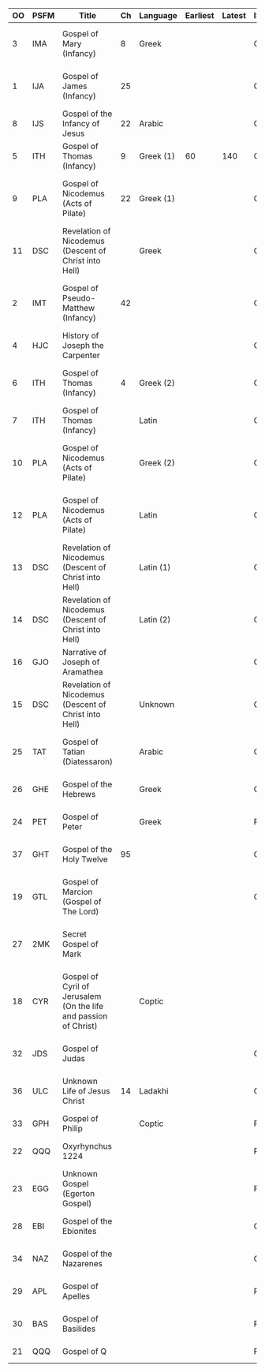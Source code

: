 | OO | PSFM | Title                                                            | Ch | Language  | Earliest | Latest | IS | BC  | Archive                                                                                                 | ANCL                                                                                                    | ANF                                                                                                | FBNT                                                                     | Other                                                                                                                                                                                                 | About                                                                                                                                                                                                                            |
| -- | ---- | ---------------------------------------------------------------- | -- | --------- | -------- | ------ | -- | --- | ------------------------------------------------------------------------------------------------------- | ------------------------------------------------------------------------------------------------------- | -------------------------------------------------------------------------------------------------- | ------------------------------------------------------------------------ | ----------------------------------------------------------------------------------------------------------------------------------------------------------------------------------------------------- | -------------------------------------------------------------------------------------------------------------------------------------------------------------------------------------------------------------------------------- |
| 3  | IMA  | Gospel of Mary (Infancy)                                         | 8  | Greek     |          |        | C  | 1   | [ANT-053](https://archive.org/details/apocryphalgospel00edin/page/53/mode/2up?ref=ol&view=theater)      | [ANCL-16.053](https://archive.org/details/apocryphalgospel00edin/page/53/mode/1up?ref=ol&view=theater)  | [ANF-08.384](https://archive.org/details/antenicenefather08buff/page/n395/mode/2up?view=theater)   | [FBNT-001](https://archive.org/details/suppressedgospel0000unse/page/1)  |                                                                                                                                                                                                       | [About IMA-Gospel of Mary (Infancy)](https://en.wikipedia.org/wiki/Gospel_of_Mary)                                                                                                                                               |
| 1  | IJA  | Gospel of James (Infancy)                                        | 25 |           |          |        | C  | 0.7 | [ANT-006](https://archive.org/details/apocryphalnewtes00newy/page/6/mode/2up?ref=ol&view=theater)       | [ANCL-16.001](https://archive.org/details/apocryphalgospel00edin/page/n32/mode/1up?ref=ol&view=theater) | [ANF-08.361](https://archive.org/details/antenicenefather08buff/page/n372/mode/2up?view=theater)   | [FBNT-008](https://archive.org/details/suppressedgospel0000unse/page/8)  | [ANG-IJA](https://www.academia.edu/37472926/The_Infancy_Gospel_of_James_A_Public_Domain_Translation)                                                                                                  | [About IJA-Gospel of James (Infancy)](https://en.wikipedia.org/wiki/Infancy_Gospel_of_James)                                                                                                                                     |
| 8  | IJS  | Gospel of the Infancy of Jesus                                   | 22 | Arabic    |          |        | C  | 0.7 | [ANT-015](https://archive.org/details/apocryphalnewtes00newy/page/15/mode/2up?ref=ol&view=theater)      | [ANCL-16.100](https://archive.org/details/apocryphalgospel00edin/page/100/mode/2up?ref=ol&view=theater) | [ANF-08.405](https://archive.org/details/antenicenefather08buff/page/n416/mode/2up?view=theater)   | [FBNT-020](https://archive.org/details/suppressedgospel0000unse/page/20) |                                                                                                                                                                                                       |                                                                                                                                                                                                                                  |
| 5  | ITH  | Gospel of Thomas (Infancy)                                       | 9  | Greek (1) | 60       | 140    | C  | 0.7 |                                                                                                         | [ANCL-16.078](https://archive.org/details/apocryphalgospel00edin/page/78/mode/2up?ref=ol&view=theater)  | [ANF-08.395](https://archive.org/details/antenicenefather08buff/page/n406/mode/2up?view=theater)   | [FBNT-040](https://archive.org/details/suppressedgospel0000unse/page/40) | [ANG-ITH](https://www.academia.edu/38052905/The_Infancy_Gospel_of_Thomas_A_Public_Domain_Translation)                                                                                                 |                                                                                                                                                                                                                                  |
| 9  | PLA  | Gospel of Nicodemus (Acts of Pilate)                             | 22 | Greek (1) |          |        | C  | 0.5 | [ANT-033](https://archive.org/details/apocryphalnewtes00newy/page/33/mode/2up?ref=ol&view=theater)      | [ANCL-16.125](https://archive.org/details/apocryphalgospel00edin/page/125/mode/2up?ref=ol&view=theater) | [ANF-08.416](https://archive.org/details/antenicenefather08buff/page/n427/mode/2up?view=theater)   | [FBNT-042](https://archive.org/details/suppressedgospel0000unse/page/42) |                                                                                                                                                                                                       | [About PLA-Gospel of Nicodemus (Acts of Pilate)](https://en.wikipedia.org/wiki/Gospel_of_Nicodemus)                                                                                                                              |
| 11 | DSC  | Revelation of Nicodemus (Descent of Christ into Hell)            |    | Greek     |          |        | C  | 0.5 |                                                                                                         | [ANCL-16.169](https://archive.org/details/apocryphalgospel00edin/page/169/mode/2up?ref=ol&view=theater) | [ANF-08.435](https://archive.org/details/antenicenefather08buff/page/n446/mode/2up?view=theater)   | [FBNT-059](https://archive.org/details/suppressedgospel0000unse/page/59) |                                                                                                                                                                                                       |                                                                                                                                                                                                                                  |
| 2  | IMT  | Gospel of Pseudo-Matthew (Infancy)                               | 42 |           |          |        | C  | 0.5 |                                                                                                         | [ANCL-16.016](https://archive.org/details/apocryphalgospel00edin/page/n47/mode/1up?ref=ol&view=theater) | [ANF-08.368](https://archive.org/details/antenicenefather08buff/page/n379/mode/2up?view=theater)   |                                                                          |                                                                                                                                                                                                       | [About IMT-Gospel of Pseudo-Matthew (Infancy)](https://en.wikipedia.org/wiki/Gospel_of_Pseudo-Matthew)                                                                                                                           |
| 4  | HJC  | History of Joseph the Carpenter                                  |    |           |          |        | C  | 0.3 |                                                                                                         | [ANCL-16.062](https://archive.org/details/apocryphalgospel00edin/page/62/mode/2up?ref=ol&view=theater)  |                                                                                                    |                                                                          |                                                                                                                                                                                                       |                                                                                                                                                                                                                                  |
| 6  | ITH  | Gospel of Thomas (Infancy)                                       | 4  | Greek (2) |          |        | C  | 0.7 | [ANT-031](https://archive.org/details/apocryphalnewtes00newy/page/31/mode/2up?ref=ol&view=theater)      | [ANCL-16.086](https://archive.org/details/apocryphalgospel00edin/page/86/mode/2up?ref=ol&view=theater)  | [ANF-08.398](https://archive.org/details/antenicenefather08buff/page/n409/mode/2up?view=theater)   |                                                                          |                                                                                                                                                                                                       | [About ITH-Gospel of Thomas (Infancy)](https://en.wikipedia.org/wiki/Infancy_Gospel_of_Thomas)                                                                                                                                   |
| 7  | ITH  | Gospel of Thomas (Infancy)                                       |    | Latin     |          |        | C  | 0.7 |                                                                                                         | [ANCL-16.090](https://archive.org/details/apocryphalgospel00edin/page/90/mode/2up?ref=ol&view=theater)  | [ANF-08.400](https://archive.org/details/antenicenefather08buff/page/n411/mode/2up?view=theater)   |                                                                          |                                                                                                                                                                                                       |                                                                                                                                                                                                                                  |
| 10 | PLA  | Gospel of Nicodemus (Acts of Pilate)                             |    | Greek (2) |          |        | C  | 0.3 |                                                                                                         | [ANCL-16.149](https://archive.org/details/apocryphalgospel00edin/page/149/mode/2up?ref=ol&view=theater) | [ANF-08.426](https://archive.org/details/antenicenefather08buff/page/n437/mode/2up?view=theater)   |                                                                          |                                                                                                                                                                                                       | [About PLA-Gospel of Nicodemus (Acts of Pilate)](https://en.wikipedia.org/wiki/Gospel_of_Nicodemus)                                                                                                                              |
| 12 | PLA  | Gospel of Nicodemus (Acts of Pilate)                             |    | Latin     |          |        | C  | 0.3 |                                                                                                         | [ANCL-16.177](https://archive.org/details/apocryphalgospel00edin/page/177/mode/2up?ref=ol&view=theater) | [ANF-08.439](https://archive.org/details/antenicenefather08buff/page/n450/mode/2up?view=theater)   |                                                                          |                                                                                                                                                                                                       | [About PLA-Gospel of Nicodemus (Acts of Pilate)](https://en.wikipedia.org/wiki/Gospel_of_Nicodemus)                                                                                                                              |
| 13 | DSC  | Revelation of Nicodemus (Descent of Christ into Hell)            |    | Latin (1) |          |        | C  | 0.3 |                                                                                                         | [ANCL-16.198](https://archive.org/details/apocryphalgospel00edin/page/198/mode/2up?ref=ol&view=theater) | [ANF-08.448](https://archive.org/details/antenicenefather08buff/page/n459/mode/2up?view=theater)   |                                                                          |                                                                                                                                                                                                       |                                                                                                                                                                                                                                  |
| 14 | DSC  | Revelation of Nicodemus (Descent of Christ into Hell)            |    | Latin (2) |          |        | C  | 0.3 |                                                                                                         | [ANCL-16.213](https://archive.org/details/apocryphalgospel00edin/page/213/mode/2up?ref=ol&view=theater) | [ANF-08.454](https://archive.org/details/antenicenefather08buff/page/n465/mode/2up?view=theater)   |                                                                          |                                                                                                                                                                                                       |                                                                                                                                                                                                                                  |
| 16 | GJO  | Narrative of Joseph of Aramathea                                 |    |           |          |        | C  | 0.3 |                                                                                                         | [ANCL-16.237](https://archive.org/details/apocryphalgospel00edin/page/237/mode/1up?ref=ol&view=theater) | [ANF-08.468](https://archive.org/details/antenicenefather08buff/page/n479/mode/2up?view=theater)   |                                                                          |                                                                                                                                                                                                       |                                                                                                                                                                                                                                  |
| 15 | DSC  | Revelation of Nicodemus (Descent of Christ into Hell)            |    | Unknown   |          |        | C  |     | [ANT-044](https://archive.org/details/apocryphalnewtes00newy/page/44/mode/2up?ref=ol&view=theater)      |                                                                                                         |                                                                                                    |                                                                          |                                                                                                                                                                                                       |                                                                                                                                                                                                                                  |
| 25 | TAT  | Gospel of Tatian (Diatessaron)                                   |    | Arabic    |          |        | C  |     | [EVAD-001](https://archive.org/details/earliestlifeofch00abuarich/page/1/mode/2up?ref=ol&view=theater)  |                                                                                                         | [ANF-09.042](https://archive.org/details/antenicenefathe07coxegoog/page/n52/mode/2up?view=theater) |                                                                          | [ANF09.iv](https://ccel.org/ccel/tatian/diatessaron/anf09.iv.html)                                                                                                                                    | [About TAT-Gospel of Tatian (Diatessaron)](https://en.wikipedia.org/wiki/Diatessaron)                                                                                                                                            |
| 26 | GHE  | Gospel of the Hebrews                                            |    | Greek     |          |        | Q  |     | [GAH-028](https://archive.org/details/thegospelaccordi00nichuoft/page/n45/mode/2up?ref=ol&view=theater) |                                                                                                         |                                                                                                    |                                                                          |                                                                                                                                                                                                       | [About GHE-Gospel of the Hebrews](https://en.wikipedia.org/wiki/Gospel_of_the_Hebrews)                                                                                                                                           |
| 24 | PET  | Gospel of Peter                                                  |    | Greek     |          |        | P  |     | [GAP-016](https://archive.org/details/gospelaccordingt00robiiala/page/16/mode/2up?ref=ol&view=theater)  |                                                                                                         | [ANF-09.007](https://archive.org/details/antenicenefathe07coxegoog/page/n17/mode/2up?view=theater) |                                                                          | [ANF09.iii](https://ccel.org/ccel/schaff/anf09/anf09.iii.ii.html)                                                                                                                                     | [About PET-Gospel of Peter](https://en.wikipedia.org/wiki/Gospel_of_Peter)                                                                                                                                                       |
| 37 | GHT  | Gospel of the Holy Twelve                                        | 95 |           |          |        | C  | 1   | [GHT-002](https://archive.org/details/in.ernet.dli.2015.92631/page/n17/mode/2up?view=theater)           |                                                                                                         |                                                                                                    |                                                                          |                                                                                                                                                                                                       | [About GHT-Gospel of the Holy Twelve](https://books.google.com/books?id=94YRAQAAIAAJ&newbks=1&newbks_redir=0&dq=%22Strange%20tales%20about%20Jesus%22%20%3A%20a%20survey%20of%20unfamiliar%20gospels&pg=PR7#v=onepage&q&f=false) |
| 19 | GTL  | Gospel of Marcion (Gospel of The Lord)                           |    |           |          |        | C  | 0.3 | [GTL-001](https://archive.org/details/TheGospelOfTheLord/page/n19/mode/2up?view=theater)                |                                                                                                         |                                                                                                    |                                                                          |                                                                                                                                                                                                       | [About GTL-Gospel of Marcion (Gospel of The Lord)](https://en.wikipedia.org/wiki/Gospel_of_Marcion)                                                                                                                              |
| 27 | 2MK  | Secret Gospel of Mark                                            |    |           |          |        |    |     |                                                                                                         |                                                                                                         |                                                                                                    |                                                                          |                                                                                                                                                                                                       | [About 2MK-Secret Gospel of Mark](https://en.wikipedia.org/wiki/Secret_Gospel_of_Mark)                                                                                                                                           |
| 18 | CYR  | Gospel of Cyril of Jerusalem (On the life and passion of Christ) |    | Coptic    |          |        |    |     |                                                                                                         |                                                                                                         |                                                                                                    |                                                                          |                                                                                                                                                                                                       | [About CYR-Gospel of Cyril of Jerusalem (On the life and passion of Christ)](https://en.wikipedia.org/wiki/On_the_Life_and_the_Passion_of_Christ)                                                                                |
| 32 | JDS  | Gospel of Judas                                                  |    |           |          |        | C  |     |                                                                                                         |                                                                                                         |                                                                                                    |                                                                          | [ANG-JDS](https://www.academia.edu/12475726/The_Gospel_of_Judas_A_Public_Domain_Translation)                                                                                                          | [About JDS-Gospel of Judas](https://en.wikipedia.org/wiki/Gospel_of_Judas)                                                                                                                                                       |
| 36 | ULC  | Unknown Life of Jesus Christ                                     | 14 | Ladakhi   |          |        | C  |     |                                                                                                         |                                                                                                         |                                                                                                    |                                                                          | [ULC-098](https://books.google.com/books?id=8VVHAAAAIAAJ&newbks=1&newbks_redir=0&dq=%22Strange%20tales%20about%20Jesus%22%20%3A%20a%20survey%20of%20unfamiliar%20gospels&pg=PA98#v=onepage&q&f=false) | [About ULC-Unknown Life of Jesus Christ](https://en.wikipedia.org/wiki/Nicolas_Notovitch#Life_of_Saint_Issa)                                                                                                                     |
| 33 | GPH  | Gospel of Philip                                                 |    | Coptic    |          |        | P  |     |                                                                                                         |                                                                                                         |                                                                                                    |                                                                          | [ANG-GPH](https://www.gospels.net/philip)                                                                                                                                                             |                                                                                                                                                                                                                                  |
| 22 | QQQ  | Oxyrhynchus 1224                                                 |    |           |          |        | P  |     |                                                                                                         |                                                                                                         |                                                                                                    |                                                                          | [ANG-QQQ](http://www.gospels.net/translations/poxy1224translation.html)                                                                                                                               | [About QQQ-Oxyrhynchus 1224](http://www.earlychristianwritings.com/oxyrhynchus1224.html)                                                                                                                                         |
| 23 | EGG  | Unknown Gospel (Egerton Gospel)                                  |    |           |          |        | P  |     |                                                                                                         |                                                                                                         |                                                                                                    |                                                                          | [ANG-EGG](https://www.gospels.net/egerton)                                                                                                                                                            |                                                                                                                                                                                                                                  |
| 28 | EBI  | Gospel of the Ebionites                                          |    |           |          |        | Q  |     |                                                                                                         |                                                                                                         |                                                                                                    |                                                                          |                                                                                                                                                                                                       | [About EBI-Gospel of the Ebionites](https://en.wikipedia.org/wiki/Gospel_of_the_Ebionites)                                                                                                                                       |
| 34 | NAZ  | Gospel of the Nazarenes                                          |    |           |          |        | Q  |     |                                                                                                         |                                                                                                         |                                                                                                    |                                                                          |                                                                                                                                                                                                       | [About NAZ-Gospel of the Nazarenes](https://en.wikipedia.org/wiki/Gospel_of_the_Nazarenes)                                                                                                                                       |
| 29 | APL  | Gospel of Apelles                                                |    |           |          |        | R  |     |                                                                                                         |                                                                                                         |                                                                                                    |                                                                          |                                                                                                                                                                                                       | [About APL-Gospel of Apelles](https://en.wikipedia.org/wiki/Apelles_(gnostic))                                                                                                                                                   |
| 30 | BAS  | Gospel of Basilides                                              |    |           |          |        | R  |     |                                                                                                         |                                                                                                         |                                                                                                    |                                                                          |                                                                                                                                                                                                       | [About BAS-Gospel of Basilides](https://en.wikipedia.org/wiki/Gospel_of_Basilides)                                                                                                                                               |
| 21 | QQQ  | Gospel of Q                                                      |    |           |          |        | R  |     |                                                                                                         |                                                                                                         |                                                                                                    |                                                                          | [ANG-QQQ](https://www.academia.edu/28395607/The_Gospel_of_Q_A_Public_Domain_Translation)                                                                                                              |

